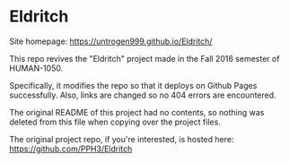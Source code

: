# Eldritch

Site homepage: https://untrogen999.github.io/Eldritch/

This repo revives the "Eldritch" project made in the Fall 2016 semester of HUMAN-1050.

Specifically, it modifies the repo so that it deploys on Github Pages successfully. Also, links are changed so no 404 errors are encountered.

The original README of this project had no contents, so nothing was deleted from this file when copying over the project files.

The original project repo, if you're interested, is hosted here: https://github.com/PPH3/Eldritch
